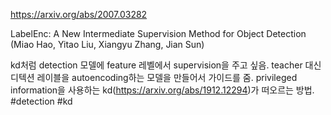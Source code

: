 https://arxiv.org/abs/2007.03282

LabelEnc: A New Intermediate Supervision Method for Object Detection (Miao Hao, Yitao Liu, Xiangyu Zhang, Jian Sun)

kd처럼 detection 모델에 feature 레벨에서 supervision을 주고 싶음. teacher 대신 디텍션 레이블을 autoencoding하는 모델을 만들어서 가이드를 줌. privileged information을 사용하는 kd(https://arxiv.org/abs/1912.12294)가 떠오르는 방법. #detection #kd